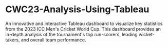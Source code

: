 # CWC23-Analysis-Using-Tableau
An innovative and interactive Tableau dashboard to visualize key statistics from the 2023 ICC Men's Cricket World Cup. This dashboard provides an in-depth analysis of the tournament's top run-scorers, leading wicket-takers, and overall team performance.
